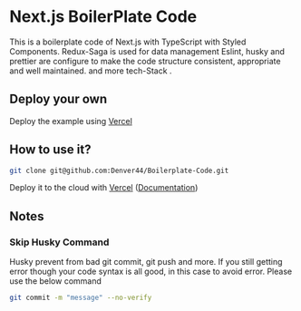 # Next.js BoilerPlate Code

This is a boilerplate code of Next.js with TypeScript with Styled Components.
Redux-Saga is used for data management
Eslint, husky and prettier are configure to make the code structure consistent, appropriate and well maintained.
and more tech-Stack .

## Deploy your own

Deploy the example using [Vercel](https://vercel.com?utm_source=github&utm_medium=readme&utm_campaign=next-example)

## How to use it?

```bash
git clone git@github.com:Denver44/Boilerplate-Code.git
```

Deploy it to the cloud with [Vercel](https://vercel.com/new?utm_source=github&utm_medium=readme&utm_campaign=next-example) ([Documentation](https://nextjs.org/docs/deployment))

## Notes

### Skip Husky Command

Husky prevent from bad git commit, git push and more. If you still getting error though your code syntax is all good, in this case to avoid error. Please use the below command

```bash
git commit -m "message" --no-verify
```
